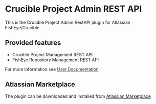 Crucible Project Admin REST API
==============================
This is the Crucible Project Admin RestAPI plugin for Atlassian FishEye/Crucible.

## Provided features

* Crucible Project Management REST API
* FishEye Repository Management REST API

For more information see [User Documentation](https://github.com/dkoudela/crucible-project-admin-restapi/wiki)

## Atlassian Marketplace
The plugin can be downloaded and installed from [Atlassian Marketplace](https://marketplace.atlassian.com/plugins/com.davidkoudela.crucible.crucible-project-admin-restapi)
